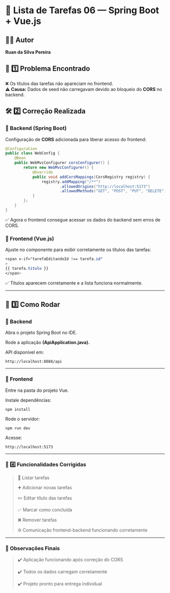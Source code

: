 # 🌟 Lista de Tarefas 06 — Spring Boot + Vue.js

## 👨‍💻 Autor
**Ruan da Silva Pereira**



## 🐞 1️⃣ Problema Encontrado
❌ Os títulos das tarefas não apareciam no frontend.  
⚠️ **Causa:** Dados de seed não carregavam devido ao bloqueio do **CORS** no backend.



## 🛠️ 2️⃣ Correção Realizada

### 🔹 Backend (Spring Boot)
Configuração de **CORS** adicionada para liberar acesso do frontend:

```java
@Configuration
public class WebConfig {
    @Bean
    public WebMvcConfigurer corsConfigurer() {
        return new WebMvcConfigurer() {
            @Override
            public void addCorsMappings(CorsRegistry registry) {
                registry.addMapping("/**")
                        .allowedOrigins("http://localhost:5173")
                        .allowedMethods("GET", "POST", "PUT", "DELETE");
            }
        };
    }
}
````
✅ Agora o frontend consegue acessar os dados do backend sem erros de CORS.

### 🔹 Frontend (Vue.js)
Ajuste no componente para exibir corretamente os títulos das tarefas:

````css
<span v-if="tarefaEditandoId !== tarefa.id"
>
{{ tarefa.titulo }}
</span>
````
✅ Títulos aparecem corretamente e a lista funciona normalmente.


---


## 🚀 3️⃣ Como Rodar
### 🔹 Backend
Abra o projeto Spring Boot no IDE.

Rode a aplicação **(ApiApplication.java).**

API disponível em: 
````
http://localhost:8088/api
````

---

### 🔹 Frontend
Entre na pasta do projeto Vue.

Instale dependências:

````terminal
npm install
````
Rode o servidor:
````
npm run dev
````
Acesse:
````
http://localhost:5173
````

---

### 📌 4️⃣ Funcionalidades Corrigidas
> 📝 Listar tarefas
>
> ➕ Adicionar novas tarefas
>
> ✏️ Editar título das tarefas
>
> ✅ Marcar como concluída
>
> ❌ Remover tarefas
>
> 🌐 Comunicação frontend-backend funcionando corretamente


---

### 📂 Observações Finais
> ✔️ Aplicação funcionando após correção do CORS
>
> ✔️ Todos os dados carregam corretamente
> 
> ✔️ Projeto pronto para entrega individual
